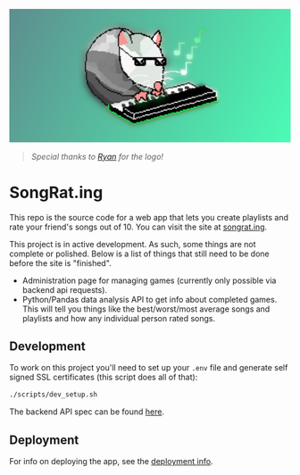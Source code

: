 ![song rat logo](./song_rat.png)

> *Special thanks to [Ryan](https://github.com/RyanTurley) for the logo!*

# SongRat.ing

This repo is the source code for a web app that lets you create playlists and
rate your friend's songs out of 10. You can visit the site at
[songrat.ing](https://songrat.ing).

This project is in active development. As such, some things are not complete or
polished. Below is a list of things that still need to be done before the site
is "finished".

- Administration page for managing games (currently only possible via backend
  api requests).
- Python/Pandas data analysis API to get info about completed games. This will
  tell you things like the best/worst/most average songs and playlists and how
  any individual person rated songs.

## Development

To work on this project you'll need to set up your `.env` file and generate self
signed SSL certificates (this script does all of that):

```bash
./scripts/dev_setup.sh
```

The backend API spec can be found [here](./backend/openapi.yml).

## Deployment

For info on deploying the app, see the [deployment info](./docs/deployment.md).
